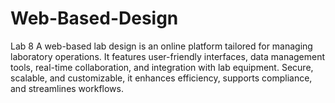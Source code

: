 # Web-Based-Design
Lab 8 
A web-based lab design is an online platform tailored for managing laboratory operations. It features user-friendly interfaces, data management tools, real-time collaboration, and integration with lab equipment. Secure, scalable, and customizable, it enhances efficiency, supports compliance, and streamlines workflows.

